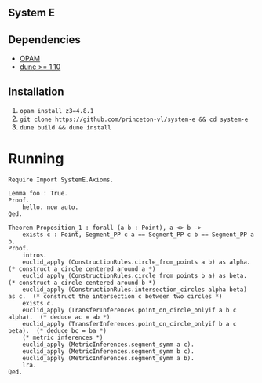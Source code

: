 System E
--------------------------------


## Dependencies

* [OPAM](https://opam.ocaml.org/)
* [dune >= 1.10](https://opam.ocaml.org/packages/dune/)


## Installation

1. `opam install z3=4.8.1`
1. `git clone https://github.com/princeton-vl/system-e && cd system-e`
1. `dune build && dune install`


# Running

```coq
Require Import SystemE.Axioms.

Lemma foo : True.
Proof.
    hello. now auto.
Qed.

Theorem Proposition_1 : forall (a b : Point), a <> b ->
    exists c : Point, Segment_PP c a == Segment_PP c b == Segment_PP a b.
Proof.
    intros.
    euclid_apply (ConstructionRules.circle_from_points a b) as alpha. (* construct a circle centered around a *)
    euclid_apply (ConstructionRules.circle_from_points b a) as beta. (* construct a circle centered around b *)
    euclid_apply (ConstructionRules.intersection_circles alpha beta) as c.  (* construct the intersection c between two circles *)
    exists c.
    euclid_apply (TransferInferences.point_on_circle_onlyif a b c alpha).  (* deduce ac = ab *)
    euclid_apply (TransferInferences.point_on_circle_onlyif b a c beta).  (* deduce bc = ba *) 
    (* metric inferences *)
    euclid_apply (MetricInferences.segment_symm a c).
    euclid_apply (MetricInferences.segment_symm b c).
    euclid_apply (MetricInferences.segment_symm a b).
    lra. 
Qed.

```

